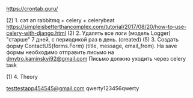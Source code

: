 https://crontab.guru/

(2) 1. сэт ап rabbitmq + celery + celerybeat
    https://simpleisbetterthancomplex.com/tutorial/2017/08/20/how-to-use-celery-with-django.html
(2) 2. Удалять все логи (модель Logger) "старше" 7 дней, с периодикой раз в день. (created)
(5) 3. Создать форму ContactUS(forms.Form) (title, message, email_from).
       На save формы необходимо отправить письмо на dmytro.kaminskyi92@gmail.com
       Письмо должно уходить через celery task

(1) 4. Theory

testtestapp454545@gmail.com
qwerty123456qwerty
